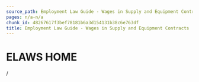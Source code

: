 ```yaml
---
source_path: Employment Law Guide - Wages in Supply and Equipment Contracts.md
pages: n/a-n/a
chunk_id: 48267617f3bef78181b6a3d154131b38c6e763df
title: Employment Law Guide - Wages in Supply and Equipment Contracts
---
```

# ELAWS HOME

/
